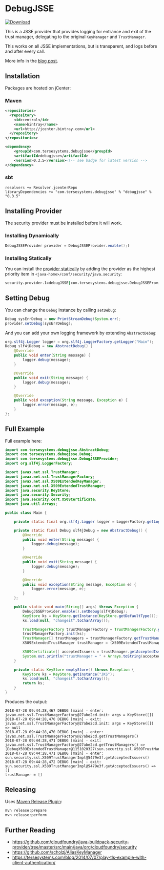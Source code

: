 # DebugJSSE

[ ![Download](https://api.bintray.com/packages/tersesystems/maven/debugjsse/images/download.svg) ](https://bintray.com/tersesystems/maven/debugjsse/_latestVersion)

This is a JSSE provider that provides logging for entrance and exit of the trust manager, delegating to the original `KeyManager` and `TrustManager`.

This works on all JSSE implementations, but is transparent, and logs before and after every call.

More info in the [blog post](https://tersesystems.com/blog/2018/07/27/debug-java-tls-ssl-provider/).

## Installation

Packages are hosted on jCenter:

### Maven

```xml
<repositories>
  <repository>
    <id>central</id>
    <name>bintray</name>
    <url>http://jcenter.bintray.com</url>
  </repository>
</repositories>

<dependency>
    <groupId>com.tersesystems.debugjsse</groupId>
    <artifactId>debugjsse</artifactId>
    <version>0.3.5</version><!-- see badge for latest version -->
</dependency>
```

### sbt

```
resolvers += Resolver.jcenterRepo 
libraryDependencies += "com.tersesystems.debugjsse" % "debugjsse" % "0.3.5"
```

## Installing Provider

The security provider must be installed before it will work.

### Installing Dynamically

```java
DebugJSSEProvider provider = DebugJSSEProvider.enable();)
```

### Installing Statically

You can install the [provider statically](https://docs.oracle.com/javase/9/security/java-secure-socket-extension-jsse-reference-guide.htm#JSSEC-GUID-8BC473B2-CD64-4E8B-8136-80BB286091B1) by adding the provider as the highest priority item in `<java-home>/conf/security/java.security`:

```bash
security.provider.1=debugJSSE|com.tersesystems.debugjsse.DebugJSSEProvider
```

## Setting Debug

You can change the `Debug` instance by calling `setDebug`:

```java
Debug sysErrDebug = new PrintStreamDebug(System.err);
provider.setDebug(sysErrDebug);
```

And you can add your own logging framework by extending `AbstractDebug`:

```java
org.slf4j.Logger logger = org.slf4j.LoggerFactory.getLogger("Main");
Debug slf4jDebug = new AbstractDebug() {
    @Override
    public void enter(String message) {
        logger.debug(message);
    }

    @Override
    public void exit(String message) {
        logger.debug(message);
    }

    @Override
    public void exception(String message, Exception e) {
        logger.error(message, e);
    }
};
```

## Full Example

Full example here:

```java
import com.tersesystems.debugjsse.AbstractDebug;
import com.tersesystems.debugjsse.Debug;
import com.tersesystems.debugjsse.DebugJSSEProvider;
import org.slf4j.LoggerFactory;

import javax.net.ssl.TrustManager;
import javax.net.ssl.TrustManagerFactory;
import javax.net.ssl.X509ExtendedKeyManager;
import javax.net.ssl.X509ExtendedTrustManager;
import java.security.KeyStore;
import java.security.Security;
import java.security.cert.X509Certificate;
import java.util.Arrays;

public class Main {

    private static final org.slf4j.Logger logger = LoggerFactory.getLogger("Main");

    private static final Debug slf4jDebug = new AbstractDebug() {
        @Override
        public void enter(String message) {
            logger.debug(message);
        }

        @Override
        public void exit(String message) {
            logger.debug(message);
        }

        @Override
        public void exception(String message, Exception e) {
            logger.error(message, e);
        }
    };

    public static void main(String[] args) throws Exception {
        DebugJSSEProvider.enable().setDebug(slf4jDebug);
        KeyStore ks = KeyStore.getInstance(KeyStore.getDefaultType());
        ks.load(null, "changeit".toCharArray());

        TrustManagerFactory trustManagerFactory = TrustManagerFactory.getInstance(TrustManagerFactory.getDefaultAlgorithm());
        trustManagerFactory.init(ks);
        TrustManager[] trustManagers = trustManagerFactory.getTrustManagers();
        X509ExtendedTrustManager trustManager = (X509ExtendedTrustManager) trustManagers[0];

        X509Certificate[] acceptedIssuers = trustManager.getAcceptedIssuers();
        System.out.println("trustManager = " + Arrays.toString(acceptedIssuers));
    }

    private static KeyStore emptyStore() throws Exception {
        KeyStore ks = KeyStore.getInstance("JKS");
        ks.load(null, "changeit".toCharArray());
        return ks;
    }
}
```

Produces the output:

```
2018-07-28 09:44:28,467 DEBUG [main] - enter: javax.net.ssl.TrustManagerFactory@27abe2cd.init: args = KeyStore([])
2018-07-28 09:44:28,470 DEBUG [main] - exit:  javax.net.ssl.TrustManagerFactory@27abe2cd.init: args = KeyStore([]) => null
2018-07-28 09:44:28,470 DEBUG [main] - enter: javax.net.ssl.TrustManagerFactory@27abe2cd.getTrustManagers()
2018-07-28 09:44:28,471 DEBUG [main] - exit:  javax.net.ssl.TrustManagerFactory@27abe2cd.getTrustManagers() => [DebugX509ExtendedTrustManager@1151020327(sun.security.ssl.X509TrustManagerImpl@5479e3f)]
2018-07-28 09:44:28,471 DEBUG [main] - enter: sun.security.ssl.X509TrustManagerImpl@5479e3f.getAcceptedIssuers()
2018-07-28 09:44:28,472 DEBUG [main] - exit:  sun.security.ssl.X509TrustManagerImpl@5479e3f.getAcceptedIssuers() => []
trustManager = []
```

## Releasing

Uses [Maven Release Plugin](http://maven.apache.org/maven-release/maven-release-plugin/plugin-info.html):

```bash
mvn release:prepare
mvn release:perform
```

## Further Reading

* https://github.com/cloudfoundry/java-buildpack-security-provider/tree/master/src/main/java/org/cloudfoundry/security
* https://github.com/scholzj/AliasKeyManager
* https://tersesystems.com/blog/2014/07/07/play-tls-example-with-client-authentication/
